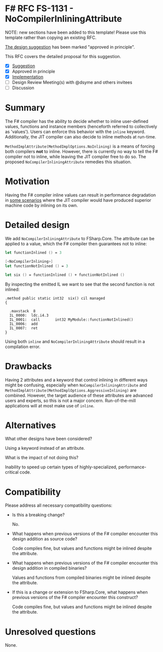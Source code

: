 # F# RFC FS-1131 - NoCompilerInliningAttribute

NOTE: new sections have been added to this template! Please use this template rather than copying an existing RFC.

[The design suggestion](https://github.com/fsharp/fslang-suggestions/issues/838) has been marked "approved in principle".

This RFC covers the detailed proposal for this suggestion.

- [x] [Suggestion](https://github.com/fsharp/fslang-suggestions/issues/838)
- [x] Approved in principle
- [x] [Implementation](https://github.com/dotnet/fsharp/pull/14235)
- [ ] Design Review Meeting(s) with @dsyme and others invitees
- [ ] Discussion

# Summary

The F# compiler has the ability to decide whether to inline user-defined values, functions and instance members (henceforth referred to collectively as 'values'). Users can enforce this behavior with the `inline` keyword. Additionally, the JIT compiler can also decide to inline methods at run-time.

`MethodImplAttribute(MethodImplOptions.NoInlining)` is a means of forcing both compilers **not** to inline. However, there is currently no way to tell the F# compiler not to inline, while leaving the JIT compiler free to do so. The proposed `NoCompilerInliningAttribute` remedies this situation.

# Motivation

Having the F# compiler inline values can result in performance degradation in [some scenarios](https://github.com/dotnet/fsharp/issues/5178#issuecomment-398563190) where the JIT compiler would have produced superior machine code by inlining on its own.

# Detailed design

We add `NoCompilerInliningAttribute` to FSharp.Core. The attribute can be applied to a value, which the F# compiler then guarantees not to inline:

```fsharp
let functionInlined () = 3

[<NoCompilerInlining>]
let functionNotInlined () = 3

let six () = functionInlined () + functionNotInlined ()
```

By inspecting the emitted IL we want to see that the second function is not inlined:

```
.method public static int32  six() cil managed
{

  .maxstack  8
  IL_0000:  ldc.i4.3
  IL_0001:  call       int32 MyModule::functionNotInlined()
  IL_0006:  add
  IL_0007:  ret
}
```

Using both `inline` and `NoCompilerInliningAttribute` should result in a compilation error.

# Drawbacks

Having 2 attributes and a keyword that control inlining in different ways might be confusing, especially when `NoCompilerInliningAttribute` and `MethodImplAttribute(MethodImplOptions.AggressiveInlining)` are combined. However, the target audience of these attributes are advanced users and experts, so this is not a major concern. Run-of-the-mill applications will at most make use of `inline`.

# Alternatives

What other designs have been considered?

Using a keyword instead of an attribute.

What is the impact of not doing this?

Inability to speed up certain types of highly-specialized, performance-critical code.

# Compatibility

Please address all necessary compatibility questions:

* Is this a breaking change?

  No.

* What happens when previous versions of the F# compiler encounter this design addition as source code?

  Code compiles fine, but values and functions might be inlined despite the attribute.

* What happens when previous versions of the F# compiler encounter this design addition in compiled binaries?

  Values and functions from compiled binaries might be inlined despite the attribute.

* If this is a change or extension to FSharp.Core, what happens when previous versions of the F# compiler encounter this construct?

  Code compiles fine, but values and functions might be inlined despite the attribute.

# Unresolved questions

None.
